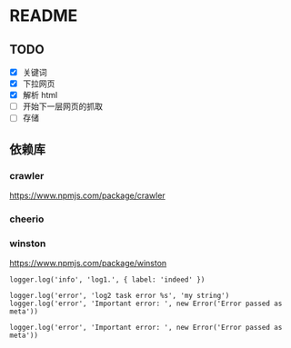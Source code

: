 # README

## TODO
- [x] 关键词
- [x] 下拉网页
- [x] 解析 html
- [ ] 开始下一层网页的抓取
- [ ] 存储

## 依赖库

### crawler

https://www.npmjs.com/package/crawler

### cheerio

### winston

https://www.npmjs.com/package/winston


```
logger.log('info', 'log1.', { label: 'indeed' })

logger.log('error', 'log2 task error %s', 'my string')
logger.log('error', 'Important error: ', new Error('Error passed as meta'))

logger.log('error', 'Important error: ', new Error('Error passed as meta'))
```

